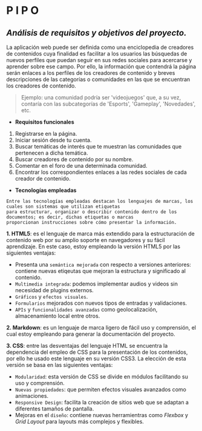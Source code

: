 # P I P O

## ***Análisis de requisitos y objetivos del proyecto.***

La aplicación web puede ser definida como una enciclopedia de creadores de contenidos cuya finalidad es facilitar a los usuarios las búsquedas de nuevos perfiles que puedan seguir en sus redes sociales para acercarse y aprender sobre ese campo. Por ello, la información que contendrá la página serán enlaces a los perfiles de los creadores de contenido y breves descripciones de las categorías o comunidades en las que se encuentran los creadores de contenido.

> Ejemplo: una comunidad podría ser 'videojuegos' que, a su vez, contaría con las subcategorías de 'Esports', 'Gameplay', 'Novedades', etc.

- **Requisitos funcionales**  

1. Registrarse en la página.
2. Iniciar sesión desde tu cuenta.
3. Buscar temáticas de interés que te muestran las comunidades que pertenecen a dicha temática.
4. Buscar creadores de contenido por su nombre.
5. Comentar en el foro de una determinada comunidad.
6. Encontrar los correspondientes enlaces a las redes sociales de cada creador de contenido.
     

- **Tecnologías empleadas**
```
Entre las tecnologías empleadas destacan los lenguajes de marcas, los cuales son sistemas que utilizan etiquetas
para estructurar, organizar o describir contenido dentro de los documentos; es decir, dichas etiquetas o marcas
proporcionan instrucciones sobre cómo presentar la información.
```
  **1. HTML5**: es el lenguaje de marca más extendido para la estructuración de contenido web por su amplio soporte en navegadores
y su fácil aprendizaje. En este caso, estoy empleando la versión HTML5 por las siguientes ventajas:
  - Presenta una `semántica mejorada` con respecto a versiones anteriores: contiene nuevas etiqeutas que mejoran la estructura
y significado al contenido.
  - `Multimedia integrada`: podemos implementar audios y videos sin necesidad de plugins externos.
  - `Gráficos` y `efectos visuales`.
  - `Formularios` mejorados con nuevos tipos de entradas y validaciones.
  - `APIs` y `funcionalidades avanzadas` como geolocalización, almacenamiento local entre otros.

  **2. Markdown**: es un lenguaje de marca ligero de fácil uso y comprensión, el cual estoy empleando para generar la documentación
del proyecto. 

  **3. CSS**: entre las desventajas del lenguaje HTML se encuentra la dependencia del empleo de CSS para la presentación de los 
contenidos, por ello he usado este lenguaje en su versión CSS3. La elección de esta versión se basa en las siguientes ventajas:
  - `Modularidad`: esta versión de CSS se divide en módulos facilitando su uso y comprensión.
  - `Nuevas propiedades`: que permiten efectos visuales avanzados como animaciones.
  - `Responsive Design`: facilita la creación de sitios web que se adaptan a diferentes tamaños de pantalla.
  - Mejoras en el `diseño`: contiene nuevas herramientras como *Flexbox* y *Grid Layout* para layouts más complejos y flexibles.
 
